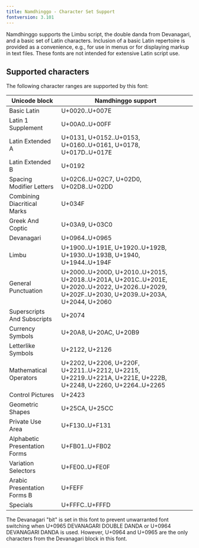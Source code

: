```yaml
---
title: Namdhinggo - Character Set Support
fontversion: 3.101
---
```


Namdhinggo supports the Limbu script, the double danda from Devanagari, and a basic set of Latin characters.
Inclusion of a basic Latin repertoire is provided as a convenience, e.g., for use in menus or for displaying markup in text files.
These fonts are not intended for extensive Latin script use.

## Supported characters

The following character ranges are supported by this font:

Unicode block | Namdhinggo support
------------- | ------------------
Basic Latin|U+0020..U+007E
Latin 1 Supplement|U+00A0..U+00FF
Latin Extended A|U+0131, U+0152..U+0153, U+0160..U+0161, U+0178, U+017D..U+017E
Latin Extended B|U+0192
Spacing Modifier Letters|U+02C6..U+02C7, U+02D0, U+02D8..U+02DD
Combining Diacritical Marks|U+034F
Greek And Coptic|U+03A9, U+03C0
Devanagari|U+0964..U+0965
Limbu|U+1900..U+191E, U+1920..U+192B, U+1930..U+193B, U+1940, U+1944..U+194F
General Punctuation|U+2000..U+200D, U+2010..U+2015, U+2018..U+201A, U+201C..U+201E, U+2020..U+2022, U+2026..U+2029, U+202F..U+2030, U+2039..U+203A, U+2044, U+2060
Superscripts And Subscripts|U+2074
Currency Symbols|U+20A8, U+20AC, U+20B9
Letterlike Symbols|U+2122, U+2126
Mathematical Operators|U+2202, U+2206, U+220F, U+2211..U+2212, U+2215, U+2219..U+221A, U+221E, U+222B, U+2248, U+2260, U+2264..U+2265
Control Pictures|U+2423
Geometric Shapes|U+25CA, U+25CC
Private Use Area|U+F130..U+F131
Alphabetic Presentation Forms|U+FB01..U+FB02
Variation Selectors|U+FE00..U+FE0F
Arabic Presentation Forms B|U+FEFF
Specials|U+FFFC..U+FFFD

The Devanagari "bit" is set in this font to prevent unwarranted font switching when U+0965 DEVANAGARI DOUBLE DANDA or U+0964 DEVANAGARI DANDA is used.
However, U+0964 and U+0965 are the only characters from the Devanagari block in this font.
